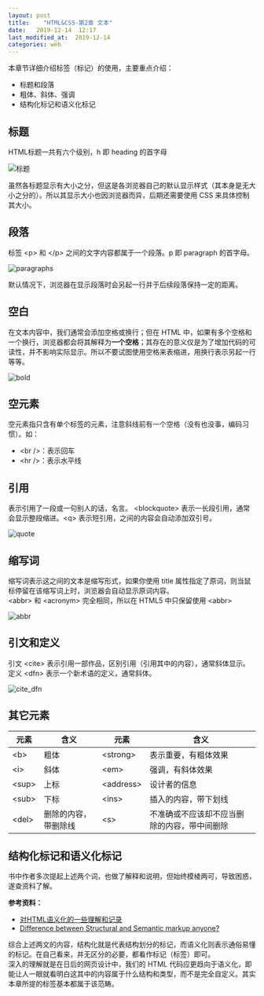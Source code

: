 ```yaml
---
layout: post
title:    "HTML&CSS-第2章 文本"
date:   2019-12-14  12:17 
last_modified_at:  2019-12-14 
categories: web
---
```


本章节详细介绍标签（标记）的使用，主要重点介绍：

 - 标题和段落
 - 粗体、斜体、强调
 - 结构化标记和语义化标记

<!--more-->

## 标题

HTML标题一共有六个级别，h 即 heading 的首字母
 
![标题](https://raw.githubusercontent.com/LonlyPan/LonlyPan.github.io/master/images/Posts/2019-12-14-HTML&CSS-第2章_文本/标题.png)

虽然各标题显示有大小之分，但这是各浏览器自己的默认显示样式（其本身是无大小之分的）。所以其显示大小也因浏览器而异，后期还需要使用 CSS 来具体控制其大小。

## 段落

标签 \<p> 和 \</p>  之间的文字内容都属于一个段落。p 即 paragraph 的首字母。

![paragraphs](https://raw.githubusercontent.com/LonlyPan/LonlyPan.github.io/master/images/Posts/2019-12-14-HTML&CSS-第2章_文本/paragraphs.png)

默认情况下，浏览器在显示段落时会另起一行并于后续段落保持一定的距离。

## 空白

在文本内容中，我们通常会添加空格或换行；但在 HTML 中，如果有多个空格和一个换行，浏览器都会将其解释为**一个空格**；其存在的意义仅是为了增加代码的可读性，并不影响实际显示。所以不要试图使用空格来表缩进，用换行表示另起一行等等。

![bold](https://raw.githubusercontent.com/LonlyPan/LonlyPan.github.io/master/images/Posts/2019-12-14-HTML&CSS-第2章_文本/bold.png)

## 空元素

空元素指只含有单个标签的元素，注意斜线前有一个空格（没有也没事，编码习惯）。如：
- \<br />：表示回车
- \<hr />：表示水平线

## 引用

表示引用了一段或一句别人的话，名言。 \<blockquote> 表示一长段引用，通常会显示整段缩进。\<q> 表示短引用，之间的内容会自动添加双引号。

![quote](https://raw.githubusercontent.com/LonlyPan/LonlyPan.github.io/master/images/Posts/2019-12-14-HTML&CSS-第2章_文本/quote.png)

## 缩写词

缩写词表示这之间的文本是缩写形式，如果你使用 title 属性指定了原词，则当鼠标停留在该缩写词上时，浏览器会自动显示原词内容。  
\<abbr> 和 \<acronym> 完全相同，所以在 HTML5 中只保留使用 \<abbr> 

![abbr](https://raw.githubusercontent.com/LonlyPan/LonlyPan.github.io/master/images/Posts/2019-12-14-HTML&CSS-第2章_文本/abbr.png)

## 引文和定义

引文 \<cite> 表示引用一部作品，区别引用（引用其中的内容），通常斜体显示。定义 \<dfn> 表示一个新术语的定义，通常斜体。

![cite_dfn](https://raw.githubusercontent.com/LonlyPan/LonlyPan.github.io/master/images/Posts/2019-12-14-HTML&CSS-第2章_文本/cite_dfn.png)

## 其它元素

| 元素  | 含义 | 元素 | 含义 |
| ----- | ---- | ---- | ---- |
| \<b>   |  粗体    |   \<strong>   |   表示重要，有粗体效果   |
| \<i>   |   斜体   |   \<em>   |   强调，有斜体效果   |
| \<sup> |   上标   |  \<address>    |   设计者的信息   |
| \<sub> |   下标   |   \<ins>   |    插入的内容，带下划线  |
| \<del>   |  删除的内容，带删除线  |   \<s>  |   不准确或不应该却不应当删除的内容，带中间删除|

## 结构化标记和语义化标记

书中作者多次提起上述两个词，也做了解释和说明，但始终模棱两可，导致困惑，遂查资料了解。

**参考资料：**
- [对HTML语义化的一些理解和记录](https://juejin.im/post/5ae029bcf265da0b7155f15d)
- [Difference between Structural and Semantic markup anyone?](https://www.reddit.com/r/computerscience/comments/8cer6c/difference_between_structural_and_semantic_markup/)

综合上述两文的内容，结构化就是代表结构划分的标记，而语义化则表示通俗易懂的标记。在自己看来，并无区分的必要，都看作标记（标签）即可。  
深入的理解就是在日后的网页设计中，我们的 HTML 代码应更趋向于语义化，即能让人一眼就看明白这其中的内容属于什么结构和类型，而不是完全自定义。其实本章所提的标签基本都属于该范畴。
